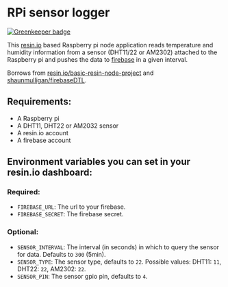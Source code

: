 # RPi sensor logger

[![Greenkeeper badge](https://badges.greenkeeper.io/joscha/rpi-sensor-logger.svg)](https://greenkeeper.io/)

This [resin.io](http://resin.io) based Raspberry pi node application reads temperature and humidity information from a sensor (DHT11/22 or AM2302) attached to the Raspberry pi and pushes the data to [firebase](http://www.firebase.com) in a given interval.

Borrows from [resin.io/basic-resin-node-project](https://github.com/resin-io/basic-resin-node-project) and [shaunmulligan/firebaseDTL](https://github.com/shaunmulligan/firebaseDTL).

## Requirements:
* A Raspberry pi
* A DHT11, DHT22 or AM2032 sensor
* A resin.io account
* A firebase account

## Environment variables you can set in your resin.io dashboard:

### Required:

* `FIREBASE_URL`: The url to your firebase.
* `FIREBASE_SECRET`: The firebase secret.

### Optional:

* `SENSOR_INTERVAL`: The interval (in seconds) in which to query the sensor for data. Defaults to `300` (5min).
* `SENSOR_TYPE`: The sensor type, defaults to `22`. Possible values: DHT11:  `11`, DHT22:  `22`, AM2302: `22`.
* `SENSOR_PIN`: The sensor gpio pin, defaults to `4`.

